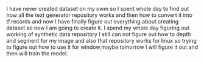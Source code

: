 I have never created dataset on my owm so I spent whole day to find out how all the text generator repository works and then how to convert it into tf.records and now I have finally figure out everything about creating dataset so now I am going to create it.
I spend my whole day figuring out working of synthetic data repository I still can not figure out how to depth and segment for my image and also that repository works for linux so trying to figure out how to use it for window,maybe tomorrow I will figure it out and then will train the model.
